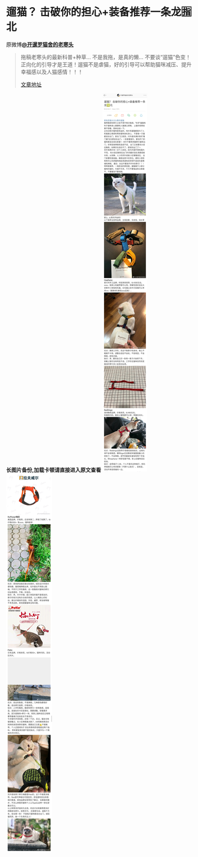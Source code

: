 # 遛猫？ 击破你的担心+装备推荐一条龙🈯️北
原微博[**@开暹罗猫舍的老寒头**](https://m.weibo.cn/detail/4419536474133191)

> 拖稿老寒头的最新科普+种草… 不是我拖，是真的懒… 不要谈“遛猫”色变！ 正向化的引导才是王道！遛猫不是虐猫，好的引导可以帮助猫咪减压、提升幸福感以及人猫感情！！！
>
> [文章地址](https://weibo.com/ttarticle/p/show?id=2309404419536471326730)

**长图片备份,加载卡顿请直接进入原文查看** 
![遛猫？击破你的担心+装备推荐一条龙🈯️北1](图片存档/遛猫？击破你的担心+装备推荐一条龙🈯️北1.jpg)
![遛猫？击破你的担心+装备推荐一条龙🈯️北2](图片存档/遛猫？击破你的担心+装备推荐一条龙🈯️北2.jpg)